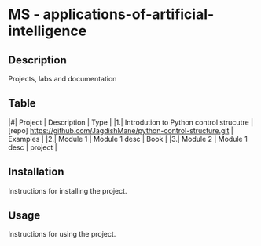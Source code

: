 # MS - applications-of-artificial-intelligence


## Description

Projects, labs and documentation

## Table

|#| Project | Description | Type |
|1.| Introdution to Python control strucutre    | [repo] https://github.com/JagdishMane/python-control-structure.git | Examples |
|2.| Module 1   | Module 1 desc  | Book |
|3.| Module 2   | Module 1 desc     | project |

## Installation

Instructions for installing the project.

## Usage

Instructions for using the project.